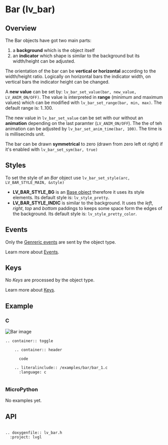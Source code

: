 # Bar (lv_bar)

## Overview

The Bar objects have got two main parts: 
1. a **background** which is the object itself 
2. an **indicator** which shape is similar to the background but its width/height can be adjusted. 

The orientation of the bar can be **vertical or horizontal** according to the width/height ratio. Logically on horizontal bars the indicator width, on vertical bars the indicator height can be changed. 

A **new value** can be set by: `lv_bar_set_value(bar, new_value, LV_ANIM_ON/OFF)`. 
The value is interpreted in **range** (minimum and maximum values) which can be modified with `lv_bar_set_range(bar, min, max)`. 
The default range is: 1..100.

The new value in `lv_bar_set_value` can be set with our without an **animation** depending on the last paramter (`LV_ANIM_ON/OFF`). 
The the of teh animation can be adjusted by `lv_bar_set_anim_time(bar, 100)`. The time is is  millisecinds unit. 


The bar can be drawn **symmetrical** to zero (drawn from zero left ot right) if it's enabled with `lv_bar_set_sym(bar, true)`

## Styles

To set the style of an *Bar* object use `lv_bar_set_style(arc, LV_BAR_STYLE_MAIN, &style)`

- **LV_BAR_STYLE_BG** is an [Base object](/object-types/obj) therefore it uses its style elements. Its default style is: `lv_style_pretty`. 
- **LV_BAR_STYLE_INDIC** is similar to the background. It uses the *left*, *right*, *top* and *bottom* paddings to keeps some space form the edges of the background. Its default style is: `lv_style_pretty_color`.

## Events
Only the [Genreric events](/overview/events.html#generic-events) are sent by the object type.

Learn more about [Events](/overview/events).

## Keys
No *Keys* are processed by the object type.

Learn more about [Keys](/overview/indev).

## Example

### C

![Bar image](http://docs.littlevgl.com/img/bar-lv_bar.png)


```eval_rst
.. container:: toggle

    .. container:: header
    
      code

    .. literalinclude:: /examples/bar/bar_1.c
      :language: c
 
```

### MicroPython
No examples yet.

## API 

```eval_rst

.. doxygenfile:: lv_bar.h
  :project: lvgl
        
```
